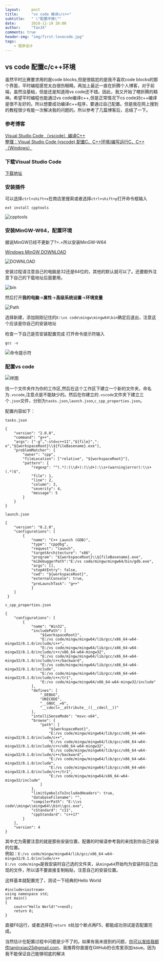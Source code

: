 ```yaml
---
layout:     post
title:      "vs code 编译c/c++"
subtitle:   " \"配置环境\""
date:       2018-11-19 20:00
author:     "TanJX"
comments: true
header-img: "img/first-lovecode.jpg"
tags:
    - 程序设计
---
```


## vs code 配置c/c++环境

虽然平时比赛要求用的是code  blocks,但是很尴尬的是我不喜欢code blocks的那个界面，平时编程感觉太白很伤眼睛。再加上最近一直在折腾个人博客，对于前端，虽然没基础，但是还是知道用vs code还不错。因此，我又开始了瞎折腾的精神。希望平时编程也能通过vs code编译c++,但是正常情况下cs code对c++编译是很不友好的。所以想要成功编译c++程序，要通过自己配置。但是我在网上搜到的教程很少有能一次解决我的问题的。所以参考了几篇博客后，总结了一下。

### 参考博客<br>
[Visual Studio Code （vscode）编译C++](https://www.cnblogs.com/lkpp/p/vscode-cpp.html)<br>
[整理：Visual Studio Code (vscode) 配置C、C++环境/编写运行C、C++（Windows）](https://blog.csdn.net/bat67/article/details/76095813)

### 下载Visual Studio Code

[下载地址](https://code.visualstudio.com/Download)

### 安装插件

可以选择```ctrl+shift+x```在商店里搜索或者选择```ctrl+shift+p```打开命令框输入

```
ext install cpptools
```

![cpptools](/img/in_post/cpptools.png)

### 安装MinGW-W64，配置环境

据说MinGW已经不更新了?=.=所以安装MinGW-W64

[Windows MinGW DOWNLOAD](https://sourceforge.net/projects/mingw-w64/)

![DOWNLOAD](/img/in_post/MinGW-W64.png)

安装过程请注意自己的电脑是32还是64位的，其他的默认就可以了。还要额外注意下自己的下载地址后面要用。

![bin](/img/in_post/mingw-bin.png)

然后打开**我的电脑**->**属性**->**高级系统设置**->**环境变量**

![Path](/img/in_post/path.png)

选择新建，添加刚刚记住的```E:\vs code\mingw\mingw64\bin```确定后退出，注意这个应该是你自己的安装地址

检查一下自己是否安装配置完成
打开命令提示符输入

```
gcc -v
```

![命令提示符](/img/in_post/命令提示符.png)


### 配置vs code

![样图](/img/in_post/vscode-example.png)

找一个文件夹作为你的工作区,然后在这个工作区下建立一个新的文件夹，命名为```.vscode```,注意点是不能缺少的。然后在你建立的```.vscode```文件夹下建立三个```.json```文件，分别为```tasks.json```,```launch.json```,```c_cpp_properties.json```。

配置内容如下：

```tasks.json```
```
{
    "version": "2.0.0",
    "command": "g++",
    "args": ["-g","-std=c++11","${file}","-o","${workspaceRoot}\\${fileBasename}.exe"],
    "problemMatcher": {
        "owner": "cpp",
        "fileLocation": ["relative", "${workspaceRoot}"],
        "pattern": {
            "regexp": "^(.*):(\\d+):(\\d+):\\s+(warning|error):\\s+(.*)$",
            "file": 1,
            "line": 2,
            "column": 3,
            "severity": 4,
            "message": 5
        }
    }
}
```

```launch.json```
```
{
    "version": "0.2.0",
    "configurations": [
        {
            "name": "C++ Launch (GDB)",                
            "type": "cppdbg",                         
            "request": "launch",                        
            "targetArchitecture": "x86",                
            "program": "${workspaceRoot}\\${fileBasename}.exe",                 
            "miDebuggerPath":"E:/vs code/mingw/mingw64/bin/gdb.exe", 
            "args": [],     
            "stopAtEntry": false,                  
            "cwd": "${workspaceRoot}",                  
            "externalConsole": true,                  
            "preLaunchTask": "g++"　　                  
            }
    ]
 }
```

```c_cpp_properties.json```
```
{
    "configurations": [
        {
            "name": "Win32",
            "includePath": [
                "${workspaceRoot}",
                "E:/vs code/mingw/mingw64/lib/gcc/x86_64-w64-mingw32/8.1.0/include/c++",
                "E:/vs code/mingw/mingw64/lib/gcc/x86_64-w64-mingw32/8.1.0/include/c++/x86_64-w64-mingw32",
                "E:/vs code/mingw/mingw64/lib/gcc/x86_64-w64-mingw32/8.1.0/include/c++/backward",
                "E:/vs code/mingw/mingw64/lib/gcc/x86_64-w64-mingw32/8.1.0/include",
                "E:/vs code/mingw/mingw64/lib/gcc/x86_64-w64-mingw32/8.1.0/include/c++/tr1",
                "E:/vs code/mingw/mingw64/x86_64-w64-mingw32/include"
            ],
            "defines": [
                "_DEBUG",
                "UNICODE",
                "__GNUC__=6",
                "__cdecl=__attribute__((__cdecl__))"
            ],
            "intelliSenseMode": "msvc-x64",
            "browse": {
                "path": [
                    "${workspaceRoot}",
                    "E:/vs code/mingw/mingw64/lib/gcc/x86_64-w64-mingw32/8.1.0/include/c++",
                    "E:/vs code/mingw/mingw64/lib/gcc/x86_64-w64-mingw32/8.1.0/include/c++/x86_64-w64-mingw32",
                    "E:/vs code/mingw/mingw64/lib/gcc/x86_64-w64-mingw32/8.1.0/include/c++/backward",
                    "E:/vs code/mingw/mingw64/lib/gcc/x86_64-w64-mingw32/8.1.0/include",
                    "E:/vs code/mingw/mingw64/lib/gcc/x86_64-w64-mingw32/8.1.0/include/c++/tr1",
                    "E:/vs code/mingw/mingw64/x86_64-w64-mingw32/include"
                ]
            },
            "limitSymbolsToIncludedHeaders": true,
            "databaseFilename": "",
            "compilerPath": "E:\\vs code\\mingw\\mingw64\\bin\\gcc.exe",
            "cStandard": "c11",
            "cppStandard": "c++17"
        }
    ],
    "version": 4
}
```

其中尤为需要注意的就是那些安装位置，配置的时候请参考我的来找到你自己安装的位置。<br>
例如：```E:/vs code/mingw/mingw64/lib/gcc/x86_64-w64-mingw32/8.1.0/include/c++```<br>
```E:/vs code/mingw```是我安装时自己选的文件夹，从```mingw64```开始均为安装时自己出现的文件，所以请不要直接复制粘贴，注意自己的安装位置。

这样基本就配置完了，测试一下经典的Hello World

```
#include<iostream>
using namespace std;
int main()
{
    cout<<"Hello World!"<<endl;
    return 0;
}
```

直接F6运行，或者选择在```return 0```处加个断点再F5，都能成功测试是否配置完成。

当然估计在配置过程中问题是少不了的。如果有我未提到的问题，你可以发给我邮件tanjinxiao25@gmail.com，我推荐你直接在GitHub的仓库里添加issue。因为我不能保证自己能够彻底的解决